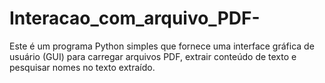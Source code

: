 # Interacao_com_arquivo_PDF-
Este é um programa Python simples que fornece uma interface gráfica de usuário (GUI) para carregar arquivos PDF, extrair conteúdo de texto e pesquisar nomes no texto extraído.
